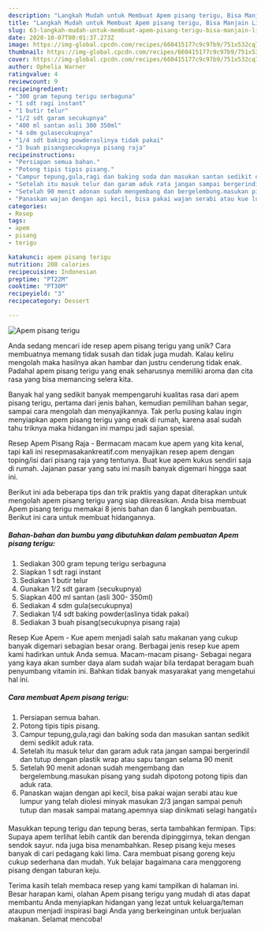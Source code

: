 ```yaml
---
description: "Langkah Mudah untuk Membuat Apem pisang terigu, Bisa Manjain Lidah"
title: "Langkah Mudah untuk Membuat Apem pisang terigu, Bisa Manjain Lidah"
slug: 63-langkah-mudah-untuk-membuat-apem-pisang-terigu-bisa-manjain-lidah
date: 2020-10-07T00:01:37.273Z
image: https://img-global.cpcdn.com/recipes/660415177c9c97b9/751x532cq70/apem-pisang-terigu-foto-resep-utama.jpg
thumbnail: https://img-global.cpcdn.com/recipes/660415177c9c97b9/751x532cq70/apem-pisang-terigu-foto-resep-utama.jpg
cover: https://img-global.cpcdn.com/recipes/660415177c9c97b9/751x532cq70/apem-pisang-terigu-foto-resep-utama.jpg
author: Ophelia Warner
ratingvalue: 4
reviewcount: 9
recipeingredient:
- "300 gram tepung terigu serbaguna"
- "1 sdt ragi instant"
- "1 butir telur"
- "1/2 sdt garam secukupnya"
- "400 ml santan asli 300 350ml"
- "4 sdm gulasecukupnya"
- "1/4 sdt baking powderaslinya tidak pakai"
- "3 buah pisangsecukupnya pisang raja"
recipeinstructions:
- "Persiapan semua bahan."
- "Potong tipis tipis pisang."
- "Campur tepung,gula,ragi dan baking soda dan masukan santan sedikit demi sedikit aduk rata."
- "Setelah itu masuk telur dan garam aduk rata jangan sampai bergerindil dan tutup dengan plastik wrap atau sapu tangan selama 90 menit"
- "Setelah 90 menit adonan sudah mengembang dan bergelembung.masukan pisang yang sudah dipotong potong tipis dan aduk rata."
- "Panaskan wajan dengan api kecil, bisa pakai wajan serabi atau kue lumpur yang telah diolesi minyak masukan 2/3 jangan sampai penuh tutup dan masak sampai matang.apemnya siap dinikmati selagi hangat👍"
categories:
- Resep
tags:
- apem
- pisang
- terigu

katakunci: apem pisang terigu 
nutrition: 208 calories
recipecuisine: Indonesian
preptime: "PT22M"
cooktime: "PT30M"
recipeyield: "3"
recipecategory: Dessert

---
```



![Apem pisang terigu](https://img-global.cpcdn.com/recipes/660415177c9c97b9/751x532cq70/apem-pisang-terigu-foto-resep-utama.jpg)

Anda sedang mencari ide resep apem pisang terigu yang unik? Cara membuatnya memang tidak susah dan tidak juga mudah. Kalau keliru mengolah maka hasilnya akan hambar dan justru cenderung tidak enak. Padahal apem pisang terigu yang enak seharusnya memiliki aroma dan cita rasa yang bisa memancing selera kita.

Banyak hal yang sedikit banyak mempengaruhi kualitas rasa dari apem pisang terigu, pertama dari jenis bahan, kemudian pemilihan bahan segar, sampai cara mengolah dan menyajikannya. Tak perlu pusing kalau ingin menyiapkan apem pisang terigu yang enak di rumah, karena asal sudah tahu triknya maka hidangan ini mampu jadi sajian spesial.

Resep Apem Pisang Raja - Bermacam macam kue apem yang kita kenal, tapi kali ini resepmasakankreatif.com menyajikan resep apem dengan toping/isi dari pisang raja yang tentunya. Buat kue apem kukus sendiri saja di rumah. Jajanan pasar yang satu ini masih banyak digemari hingga saat ini.


Berikut ini ada beberapa tips dan trik praktis yang dapat diterapkan untuk mengolah apem pisang terigu yang siap dikreasikan. Anda bisa membuat Apem pisang terigu memakai 8 jenis bahan dan 6 langkah pembuatan. Berikut ini cara untuk membuat hidangannya.

<!--inarticleads1-->

##### Bahan-bahan dan bumbu yang dibutuhkan dalam pembuatan Apem pisang terigu:

1. Sediakan 300 gram tepung terigu serbaguna
1. Siapkan 1 sdt ragi instant
1. Sediakan 1 butir telur
1. Gunakan 1/2 sdt garam (secukupnya)
1. Siapkan 400 ml santan (asli 300- 350ml)
1. Sediakan 4 sdm gula(secukupnya)
1. Sediakan 1/4 sdt baking powder(aslinya tidak pakai)
1. Sediakan 3 buah pisang(secukupnya pisang raja)


Resep Kue Apem - Kue apem menjadi salah satu makanan yang cukup banyak digemari sebagian besar orang. Berbagai jenis resep kue apem kami hadirkan untuk Anda semua. Macam-macam pisang- Sebagai negara yang kaya akan sumber daya alam sudah wajar bila terdapat beragam buah penyumbang vitamin ini. Bahkan tidak banyak masyarakat yang mengetahui hal ini. 

<!--inarticleads2-->

##### Cara membuat Apem pisang terigu:

1. Persiapan semua bahan.
1. Potong tipis tipis pisang.
1. Campur tepung,gula,ragi dan baking soda dan masukan santan sedikit demi sedikit aduk rata.
1. Setelah itu masuk telur dan garam aduk rata jangan sampai bergerindil dan tutup dengan plastik wrap atau sapu tangan selama 90 menit
1. Setelah 90 menit adonan sudah mengembang dan bergelembung.masukan pisang yang sudah dipotong potong tipis dan aduk rata.
1. Panaskan wajan dengan api kecil, bisa pakai wajan serabi atau kue lumpur yang telah diolesi minyak masukan 2/3 jangan sampai penuh tutup dan masak sampai matang.apemnya siap dinikmati selagi hangat👍


Masukkan tepung terigu dan tepung beras, serta tambahkan fermipan. Tips: Supaya apem terlihat lebih cantik dan berenda dipinggirnya, tekan dengan sendok sayur. nda juga bisa menambahkan. Resep pisang keju meses banyak di cari pedagang kaki lima. Cara membuat pisang goreng keju cukup sederhana dan mudah. Yuk belajar bagaimana cara menggoreng pisang dengan taburan keju. 

Terima kasih telah membaca resep yang kami tampilkan di halaman ini. Besar harapan kami, olahan Apem pisang terigu yang mudah di atas dapat membantu Anda menyiapkan hidangan yang lezat untuk keluarga/teman ataupun menjadi inspirasi bagi Anda yang berkeinginan untuk berjualan makanan. Selamat mencoba!
